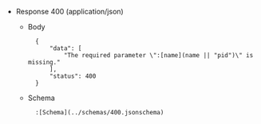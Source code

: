 + Response 400 (application/json)

    + Body

            {
                "data": [
                    "The required parameter \":[name](name || "pid")\" is missing."
                ],
                "status": 400
            }

    + Schema

            :[Schema](../schemas/400.jsonschema)
